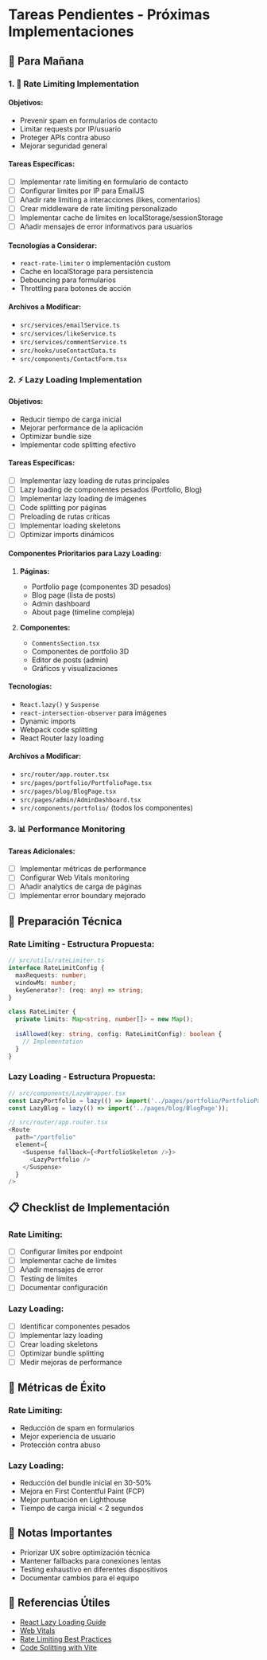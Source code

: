 # Tareas Pendientes - Próximas Implementaciones

## 📅 Para Mañana

### 1. 🚦 Rate Limiting Implementation

#### Objetivos:
- Prevenir spam en formularios de contacto
- Limitar requests por IP/usuario
- Proteger APIs contra abuso
- Mejorar seguridad general

#### Tareas Específicas:
- [ ] Implementar rate limiting en formulario de contacto
- [ ] Configurar límites por IP para EmailJS
- [ ] Añadir rate limiting a interacciones (likes, comentarios)
- [ ] Crear middleware de rate limiting personalizado
- [ ] Implementar cache de límites en localStorage/sessionStorage
- [ ] Añadir mensajes de error informativos para usuarios

#### Tecnologías a Considerar:
- `react-rate-limiter` o implementación custom
- Cache en localStorage para persistencia
- Debouncing para formularios
- Throttling para botones de acción

#### Archivos a Modificar:
- `src/services/emailService.ts`
- `src/services/likeService.ts`
- `src/services/commentService.ts`
- `src/hooks/useContactData.ts`
- `src/components/ContactForm.tsx`

### 2. ⚡ Lazy Loading Implementation

#### Objetivos:
- Reducir tiempo de carga inicial
- Mejorar performance de la aplicación
- Optimizar bundle size
- Implementar code splitting efectivo

#### Tareas Específicas:
- [ ] Implementar lazy loading de rutas principales
- [ ] Lazy loading de componentes pesados (Portfolio, Blog)
- [ ] Implementar lazy loading de imágenes
- [ ] Code splitting por páginas
- [ ] Preloading de rutas críticas
- [ ] Implementar loading skeletons
- [ ] Optimizar imports dinámicos

#### Componentes Prioritarios para Lazy Loading:
1. **Páginas:**
   - Portfolio page (componentes 3D pesados)
   - Blog page (lista de posts)
   - Admin dashboard
   - About page (timeline compleja)

2. **Componentes:**
   - `CommentsSection.tsx`
   - Componentes de portfolio 3D
   - Editor de posts (admin)
   - Gráficos y visualizaciones

#### Tecnologías:
- `React.lazy()` y `Suspense`
- `react-intersection-observer` para imágenes
- Dynamic imports
- Webpack code splitting
- React Router lazy loading

#### Archivos a Modificar:
- `src/router/app.router.tsx`
- `src/pages/portfolio/PortfolioPage.tsx`
- `src/pages/blog/BlogPage.tsx`
- `src/pages/admin/AdminDashboard.tsx`
- `src/components/portfolio/` (todos los componentes)

### 3. 📊 Performance Monitoring

#### Tareas Adicionales:
- [ ] Implementar métricas de performance
- [ ] Configurar Web Vitals monitoring
- [ ] Añadir analytics de carga de páginas
- [ ] Implementar error boundary mejorado

## 🔧 Preparación Técnica

### Rate Limiting - Estructura Propuesta:
```typescript
// src/utils/rateLimiter.ts
interface RateLimitConfig {
  maxRequests: number;
  windowMs: number;
  keyGenerator?: (req: any) => string;
}

class RateLimiter {
  private limits: Map<string, number[]> = new Map();
  
  isAllowed(key: string, config: RateLimitConfig): boolean {
    // Implementation
  }
}
```

### Lazy Loading - Estructura Propuesta:
```typescript
// src/components/LazyWrapper.tsx
const LazyPortfolio = lazy(() => import('../pages/portfolio/PortfolioPage'));
const LazyBlog = lazy(() => import('../pages/blog/BlogPage'));

// src/router/app.router.tsx
<Route 
  path="/portfolio" 
  element={
    <Suspense fallback={<PortfolioSkeleton />}>
      <LazyPortfolio />
    </Suspense>
  } 
/>
```

## 📋 Checklist de Implementación

### Rate Limiting:
- [ ] Configurar límites por endpoint
- [ ] Implementar cache de límites
- [ ] Añadir mensajes de error
- [ ] Testing de límites
- [ ] Documentar configuración

### Lazy Loading:
- [ ] Identificar componentes pesados
- [ ] Implementar lazy loading
- [ ] Crear loading skeletons
- [ ] Optimizar bundle splitting
- [ ] Medir mejoras de performance

## 🎯 Métricas de Éxito

### Rate Limiting:
- Reducción de spam en formularios
- Mejor experiencia de usuario
- Protección contra abuso

### Lazy Loading:
- Reducción del bundle inicial en 30-50%
- Mejora en First Contentful Paint (FCP)
- Mejor puntuación en Lighthouse
- Tiempo de carga inicial < 2 segundos

## 📝 Notas Importantes

- Priorizar UX sobre optimización técnica
- Mantener fallbacks para conexiones lentas
- Testing exhaustivo en diferentes dispositivos
- Documentar cambios para el equipo

## 🔗 Referencias Útiles

- [React Lazy Loading Guide](https://react.dev/reference/react/lazy)
- [Web Vitals](https://web.dev/vitals/)
- [Rate Limiting Best Practices](https://blog.logrocket.com/rate-limiting-node-js/)
- [Code Splitting with Vite](https://vitejs.dev/guide/features.html#code-splitting)